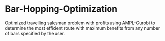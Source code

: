 # Bar-Hopping-Optimization
Optimized travelling salesman problem with profits using AMPL-Gurobi to determine the most efficient  route with maximum benefits from any number of bars specified by the user.
